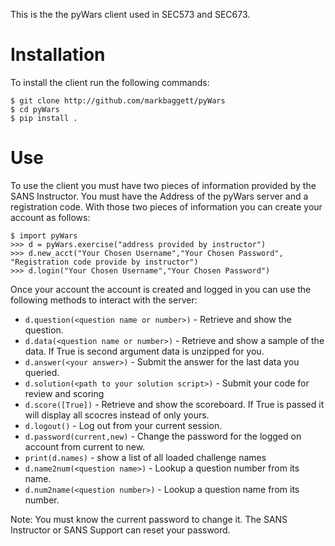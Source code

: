 This is the the pyWars client used in SEC573 and SEC673.

# Installation
To install the client run the following commands:
```
$ git clone http://github.com/markbaggett/pyWars
$ cd pyWars
$ pip install .
```

# Use
To use the client you must have two pieces of information provided by the SANS Instructor.  You must have the Address of the pyWars server and a registration code.  With those two pieces of information you can create your account as follows:

```
$ import pyWars
>>> d = pyWars.exercise("address provided by instructor")
>>> d.new_acct("Your Chosen Username","Your Chosen Password", "Registration code provide by instructor")
>>> d.login("Your Chosen Username","Your Chosen Password")
```

Once your account the account is created and logged in you can use the following methods to interact with the server:
 - ```d.question(<question name or number>)``` - Retrieve and show the question.
 - ```d.data(<question name or number>)``` - Retrieve and show a sample of the data. If True is second argument data is unzipped for you.
 - ```d.answer(<your answer>)``` - Submit the answer for the last data you queried.
 - ```d.solution(<path to your solution script>)``` - Submit your code for review and scoring
 - ```d.score([True])``` - Retrieve and show the scoreboard.  If True is passed it will display all scocres instead of only yours.
 - ```d.logout()``` - Log out from your current session.
 - ```d.password(current,new)``` - Change the password for the logged on account from current to new.
 - ```print(d.names)``` - show a list of all loaded challenge names
 - ```d.name2num(<question name>)``` - Lookup a question number from its name.
 - ```d.num2name(<question number>)``` - Lookup a question name from its number.


 Note: You must know the current password to change it.  The SANS Instructor or SANS Support can reset your password. 





